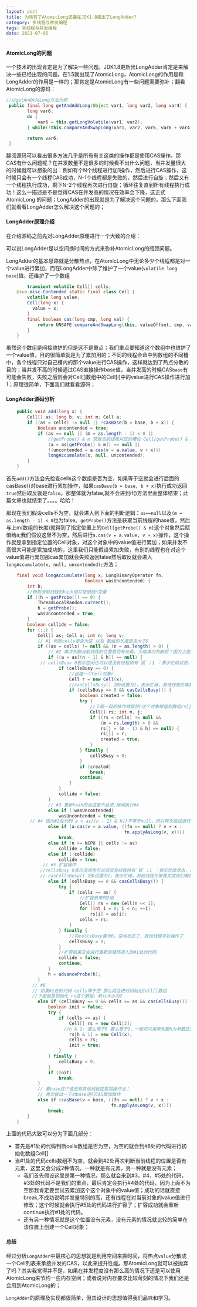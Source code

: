 ```yaml
---
layout: post
title: 为啥有了AtomicLong还要在JDK1.8推出了LongAdder?
category: 多线程与并发编程
tags: 多线程与并发编程
date: 2021-07-05
---
```


<meta name="referrer" content="no-referrer" />


#### AtomicLong的问题

一个技术的出现肯定是为了解决一些问题。JDK1.8更新出LongAdder肯定是来解决一些已经出现的问题。在1.5就出现了AtomicLong，AtomicLong的作用是和LongAdder的作用是一样的；那肯定是AtomicLong有一些问题需要弥补；翻看AtomicLong的源码：

```JAVA
//以getAndAddLong方法为例
 public final long getAndAddLong(Object var1, long var2, long var4) {
        long var6;
        do {
            var6 = this.getLongVolatile(var1, var2);
        } while(!this.compareAndSwapLong(var1, var2, var6, var6 + var4));

        return var6;
 }
```

翻阅源码可以看出很多方法几乎是所有有关这类的操作都是使用CAS操作。那CAS有什么问题呢？在并发数量不是很多的时候看不出什么问题，当并发量很大的时候就可以想象的出：例如有个N个线程进行加1操作，然后进行CAS操作，这时候只会有一个线程CAS成功，N-1个线程都是失败的，然后进行自旋；然后又有一个线程执行成功，剩下N-2个线程再次进行自旋；循环往复直到所有线程执行成功！这么一描述是不是觉得CAS在并发高的情况在效率会下降，这正式AtomicLong 的问题；LongAdder的出现就是为了解决这个问题的，那么下面我们就看看LongAdder怎么解决这个问题的；

#### LongAdder原理介绍

在介绍源码之前先对LongAdder原理进行一个大致的介绍：

可以说LongAdder是以空间换时间的方式来弥补AtomicLong的瓶颈问题。

LongAdder的基本思路就是分散热点，在AtomicLong中无论多少个线程都是对一个value进行累加，而在LongAdder中除了维护了一个value(`volatile long base`)值，还维护了一个数组

```java
		transient volatile Cell[] cells;
    @sun.misc.Contended static final class Cell {
        volatile long value;
        Cell(long x) {
          value = x; 
        }
        final boolean cas(long cmp, long val) {
            return UNSAFE.compareAndSwapLong(this, valueOffset, cmp, val);
        }
    } 
```

虽然这个数组是间接维护的但是这不是重点；我们重点要知道这个数组中也维护了一个value值，目的很简单就是为了累加用的；不同的线程会命中到数组的不同槽中，各个线程只对自己槽内的那个value进行CAS操作，这样就达到了热点分散的目的；当并发不高的时候通过CAS直接操作base值，当并发高的时候CAS`base`有可能会失败，失败之后则会对Cell[]数组中的Cell[i]中的value进行CAS操作进行加1；原理很简单，下面我们就看看源码；

#### LongAdder源码分析

```java
    public void add(long x) {
        Cell[] as; long b, v; int m; Cell a;
        if ((as = cells) != null || !casBase(b = base, b + x)) {
            boolean uncontended = true;
            if (as == null || (m = as.length - 1) < 0 ||
                //getProbe() & m 获取当前线程对应的槽位 Cell[getProbe() & m]
                (a = as[getProbe() & m]) == null ||
                !(uncontended = a.cas(v = a.value, v + x)))
                longAccumulate(x, null, uncontended);
        }
    }
```

首先`add()`方法会先检查cells这个数组是否为空，如果等于空就会进行后面的casBase()对base进行累加操作，如果`casBase(b = base, b + x)`执行成功返回`true`然后取反就是`false`。那整体就为false,就不会进到if()方法里面整体结束；此篇文章也就结束了。。。。哈哈！

那现在我们假设cells不为空，就会进入到下面的判断逻辑：`as==null`以及`(m = as.length - 1) < 0`也为false。`getProbe()`方法是获取当前线程的hase值，然后与上m(数组的长度)就得到了指定位置上的`Cell[getProbe() & m]`这个对象然后赋值给a;我们假设这里不为空，然后进行`a.cas(v = a.value, v + x)`操作，这个操作就是拿到指定位置的Cell对象，对这个对象中的value值进行累加；如果并发不高很大可能是累加成功的，这里我们只能假设累加失败，有别的线程也在对这个value值进行累加那cas累加就会失败返回false然后取反就会进入`longAccumulate(x, null, uncontended);`方法；

```java
    final void longAccumulate(long x, LongBinaryOperator fn,
                              boolean wasUncontended) {
        int h;
      	//获取当前线程的hash值并赋值给h变量
        if ((h = getProbe()) == 0) {
            ThreadLocalRandom.current(); 
            h = getProbe();
            wasUncontended = true;
        }
        boolean collide = false;                
        for (;;) {
            Cell[] as; Cell a; int n; long v;
            // #1 判断cells是否为空 以及 数组的长度是否大于0
            if ((as = cells) != null && (n = as.length) > 0) {
              	// #2 再次判断当前线程的位置是否有元素，为啥再次判断呢？因为上面有可能对该线程重新hash,一开始有可能多个线程都对Cell[0]这个位置进行累加value,经过一次重新hash,很有可能就不是0这个位置了，所以这里有可能是为空的，如果为空就进行向下执行，如果不为空就到代码#3处 
                if ((a = as[(n - 1) & h]) == null) {
             // cellsBusy 0表示空闲也可以说没有线程持有`锁`；1 ：表示忙碌状态，已有其他线程持有`锁`
                    if (cellsBusy == 0) {  
                      	//创建一个Cell对象r
                        Cell r = new Cell(x);  
                      	//casCellsBusy() 将0设置为1，表示忙碌，其他线程先等我完成你们再操作
                        if (cellsBusy == 0 && casCellsBusy()) {
                            boolean created = false;
                            try {    
                              	//下面一段的操作就是将r这个对象赋值到数组rs[j]这个位置
                                Cell[] rs; int m, j;
                                if ((rs = cells) != null &&
                                    (m = rs.length) > 0 &&
                                    rs[j = (m - 1) & h] == null) {
                                    rs[j] = r;
                                    created = true;
                                }
                            } finally {
                                cellsBusy = 0;
                            }
                            if (created)
                                break;
                            continue;           
                        }
                    }
                    collide = false;
                }
              	// #3 重新hash的话这里不会进,继续执行#4
                else if (!wasUncontended)       
                    wasUncontended = true;
         // #4 因为#2处代码 a = as[(n - 1) & h])不等于null，所以再次尝试进行对a=Cell[(n - 1) & h]中的value进行累加，成功就break,否则说明还有线程对当前value在进行累加操作，这个时候就会到代码#5处 要扩容了
                else if (a.cas(v = a.value, ((fn == null) ? v + x :
                                             fn.applyAsLong(v, x))))
                    break;
                else if (n >= NCPU || cells != as)
                    collide = false;            
                else if (!collide)
                    collide = true;
              // #5 扩容操作   
             //cellsBusy 0表示空闲也可以说没有线程持有`锁`；1 ：表示忙碌状态，已有其他线程持有`锁`
             // casCellsBusy() 将0设置为1，表示忙碌，其他线程先等我完成你们再操作
                else if (cellsBusy == 0 && casCellsBusy()) {
                    try {
                        if (cells == as) {  
                          	//扩容原来的2倍
                            Cell[] rs = new Cell[n << 1];
                            for (int i = 0; i < n; ++i)
                                rs[i] = as[i];
                            cells = rs;
                        }
                    } finally {
                      	//将cellsBusy置为0。空闲状态了，其他线程可以操作了
                        cellsBusy = 0;
                    }
                  	//扩容结束又会进行重新的循环进入到#1处的代码
                    collide = false;
                    continue;                   
                }
                h = advanceProbe(h);
            }
          // #6
          // 如果#1处的代码 cells等于空 那么就会进行初始化Cell[]数组
          //下面就是初始化 rs这个数组，默认大小为2
            else if (cellsBusy == 0 && cells == as && casCellsBusy()) {
                boolean init = false;
                try {                           
                    if (cells == as) {
                        Cell[] rs = new Cell[2];
                      //h & 1: 要么等于0 要么等于1，一般可以用来判断h为单数还是复数例如：2的二进制位 0010 & 0001=0000；3的2进制为 0011 & 0001=0001
                        rs[h & 1] = new Cell(x);
                        cells = rs;
                        init = true;
                    }
                } finally {
                    cellsBusy = 0;
                }
                if (init)
                    break;
            }
          	// 看base这个值还有其他线程在累加操作没；
          	// 再次尝试一下对base进行CAS累加操作
            else if (casBase(v = base, ((fn == null) ? v + x :
                                        fn.applyAsLong(v, x))))
                break;                          
        }
    }
```

上面的代码大致可以分为下面几部分：

* 首先是#1处的代码判断cells数组是否为空，为空的就会到#6处的代码进行初始化数组Cell[]
* 当#1处的代码cells数组不为空，就会到#2处再次判断当前线程的位置是否有元素，这里又会分成2种情况，一种就是有元素，另一种就是没有元素；
  * 我们首先假设这里是第一种情况，那么就会来到#3，#4，#5处的代码，#3处的代码不是我们的重点，最后肯定会执行#4处的代码，因为上面不为空那我肯定要尝试去累加这个这个对象中的value值；成功的话就直接break,不成功说明并发量特别的高，还有线程在对当前对象的value值进行修改；这个时候就会执行#5处的代码进行扩容了；扩容成功就会重新continue执行#1处的代码。
  * 还有另一种情况就是这个位置没有元素，没有元素的情况就比较的简单在该位置上创建一个Cell对象；



#### 总结

经过分析`LongAdder`中最核心的思想就是利用空间来换时间，将热点`value`分散成一个Cell列表来承接并发的CAS，以此来提升性能。那AtomicLong就可以被抛弃了吗？其实我觉得并不是，如果在并发程度没有那么高的情况下还是可以使用AtomicLong来节约一些内存空间；或者说对内存要求比较苛刻的情况下我们还是会用到AtomicLong的；

`LongAdder`的原理及实现都很简单，但其设计的思想值得我们品味和学习。
